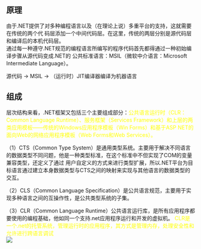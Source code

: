 ## 原理
由于.NET提供了对多种编程语言以及（在理论上说）多重平台的支持，这就需要在传统的两个代 码层添加一个中间代码层。在这里，传统的两层分别是源代码层和编译后的本机代码层。  
通过每一种遵守.NET规范的编程语言所编写的程序代码首先都得通过一种初始编译步骤从源代码变成.NET的 公共标准语言：MSIL（微软中介语言：Microsoft Intermediate Language）。  

源代码 -> MSIL -> （运行时）JIT编译器编译为机器语言

## 组成
层次结构来看，.NET框架又包括三个主要组成部分：<font color = yellow>公共语言运行时（CLR：Common Language Runtime）、服务框架（Services Framework）和上层的两类应用模板——传统的Windows应用程序模板（Win Forms）和基于ASP NET的面向Web的网络应用程序模板（Web Forms和Web Services）。</font>

（1）CTS（Common Type System）是通用类型系统。主要用于解决不同语言的数据类型不同问题，他是一种类型标准，在这个标准中不但实现了COM的变量兼容类型，还定义了通过 用户自定义的方式来进行类型扩展，所以.NET平台为目标语言通过建立本身数据类型与CTS之间的映射来实现与其他语言的数据类型的交互。

（2）CLS（Common Language Specification）是公共语言规范，主要用于实现多种语言之间的互操作性，是公共类型系统的子集。

（3）CLR（Common Language Runtime）公共语言运行库，是所有应用程序都要使用的编程基础，他如同一个支持.net应用程序运行和开发的虚拟机。 <font color = yellow>CLR是一个.net的托管系统，管理运行时的应用程序，其方式是管理内存，处理安全性和允许进行跨语言调试</font>   
![](https://pic002.cnblogs.com/images/2012/441289/2012111313171992.jpg)
